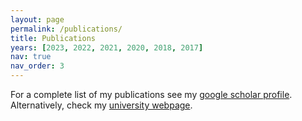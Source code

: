 ```yaml
---
layout: page
permalink: /publications/
title: Publications
years: [2023, 2022, 2021, 2020, 2018, 2017]
nav: true
nav_order: 3
---
```

For a complete list of my publications see my [google scholar profile](https://scholar.google.com/citations?user=VK0aS3IAAAAJ&hl=en&oi=ao). Alternatively, check my [university webpage](https://www.sems.qmul.ac.uk/staff/n.bempedelis/publications).

